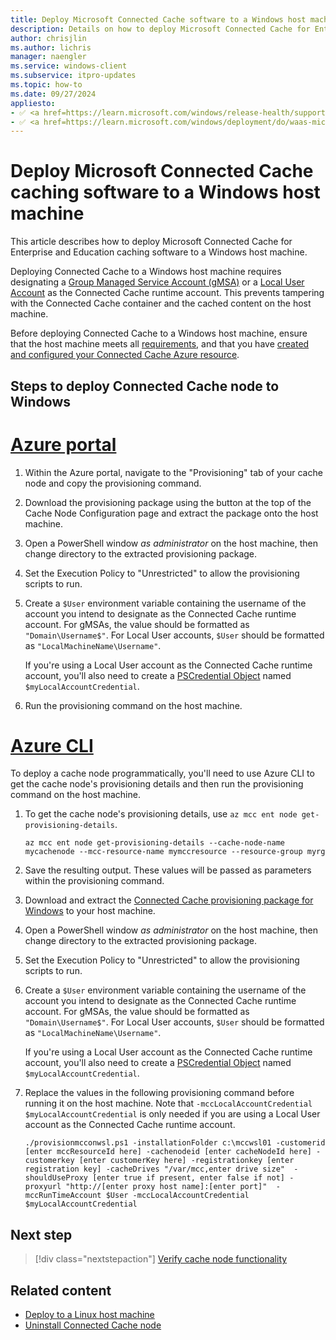 ```yaml
---
title: Deploy Microsoft Connected Cache software to a Windows host machine
description: Details on how to deploy Microsoft Connected Cache for Enterprise and Education cache software to a Windows host machine.
author: chrisjlin
ms.author: lichris
manager: naengler
ms.service: windows-client
ms.subservice: itpro-updates
ms.topic: how-to
ms.date: 09/27/2024
appliesto: 
- ✅ <a href=https://learn.microsoft.com/windows/release-health/supported-versions-windows-client target=_blank>Windows 11</a>
- ✅ <a href=https://learn.microsoft.com/windows/deployment/do/waas-microsoft-connected-cache target=_blank>Microsoft Connected Cache for Enterprise and Education</a>	
---
```


# Deploy Microsoft Connected Cache caching software to a Windows host machine

This article describes how to deploy Microsoft Connected Cache for Enterprise and Education caching software to a Windows host machine.

Deploying Connected Cache to a Windows host machine requires designating a [Group Managed Service Account (gMSA)](/windows-server/security/group-managed-service-accounts/getting-started-with-group-managed-service-accounts) or a [Local User Account](https://support.microsoft.com/windows/create-a-local-user-or-administrator-account-in-windows-20de74e0-ac7f-3502-a866-32915af2a34d) as the Connected Cache runtime account. This prevents tampering with the Connected Cache container and the cached content on the host machine.

Before deploying Connected Cache to a Windows host machine, ensure that the host machine meets all [requirements](mcc-ent-prerequisites.md), and that you have [created and configured your Connected Cache Azure resource](mcc-ent-create-resource-and-cache.md).

## Steps to deploy Connected Cache node to Windows

# [Azure portal](#tab/portal)

1. Within the Azure portal, navigate to the "Provisioning" tab of your cache node and copy the provisioning command.
1. Download the provisioning package using the button at the top of the Cache Node Configuration page and extract the package onto the host machine.
1. Open a PowerShell window *as administrator* on the host machine, then change directory to the extracted provisioning package.
1. Set the Execution Policy to "Unrestricted" to allow the provisioning scripts to run.
1. Create a `$User` environment variable containing the username of the account you intend to designate as the Connected Cache runtime account. For gMSAs, the value should be formatted as `"Domain\Username$"`. For Local User accounts, `$User` should be formatted as `"LocalMachineName\Username"`.

   If you're using a Local User account as the Connected Cache runtime account, you'll also need to create a [PSCredential Object](/dotnet/api/system.management.automation.pscredential) named `$myLocalAccountCredential`.

1. Run the provisioning command on the host machine.

# [Azure CLI](#tab/cli)

To deploy a cache node programmatically, you'll need to use Azure CLI to get the cache node's provisioning details and then run the provisioning command on the host machine.

1. To get the cache node's provisioning details, use `az mcc ent node get-provisioning-details`.

   ```azurecli-interactive
   az mcc ent node get-provisioning-details --cache-node-name mycachenode --mcc-resource-name mymccresource --resource-group myrg
   ```

1. Save the resulting output. These values will be passed as parameters within the provisioning command.
1. Download and extract the [Connected Cache provisioning package for Windows](https://aka.ms/MCC-Ent-InstallScript-WSL) to your host machine.
1. Open a PowerShell window *as administrator* on the host machine, then change directory to the extracted provisioning package.
1. Set the Execution Policy to "Unrestricted" to allow the provisioning scripts to run.
1. Create a `$User` environment variable containing the username of the account you intend to designate as the Connected Cache runtime account. For gMSAs, the value should be formatted as `"Domain\Username$"`. For Local User accounts, `$User` should be formatted as `"LocalMachineName\Username"`.

   If you're using a Local User account as the Connected Cache runtime account, you'll also need to create a [PSCredential Object](/dotnet/api/system.management.automation.pscredential) named `$myLocalAccountCredential`.

1. Replace the values in the following provisioning command before running it on the host machine. Note that `-mccLocalAccountCredential $myLocalAccountCredential` is only needed if you are using a Local User account as the Connected Cache runtime account.

   ```powershell-interactive
   ./provisionmcconwsl.ps1 -installationFolder c:\mccwsl01 -customerid [enter mccResourceId here] -cachenodeid [enter cacheNodeId here] -customerkey [enter customerKey here] -registrationkey [enter registration key] -cacheDrives "/var/mcc,enter drive size"  -shouldUseProxy [enter true if present, enter false if not] -proxyurl "http://[enter proxy host name]:[enter port]"  -mccRunTimeAccount $User -mccLocalAccountCredential $myLocalAccountCredential
   ```

## Next step

> [!div class="nextstepaction"]
> [Verify cache node functionality](mcc-ent-verify-cache-node.md)

## Related content

- [Deploy to a Linux host machine](mcc-ent-deploy-to-linux.md)
- [Uninstall Connected Cache node](mcc-ent-uninstall-cache-node.md)
